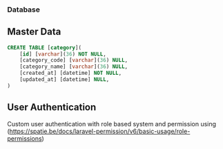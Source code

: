 ### Database 

## Master Data

```sql
CREATE TABLE [category](
	[id] [varchar](36) NOT NULL,
    [category_code] [varchar](36) NULL,
	[category_name] [varchar](36) NULL,
	[created_at] [datetime] NOT NULL,
	[updated_at] [datetime] NULL,
)
```

## User Authentication

Custom user authentication with role based system and permission using (https://spatie.be/docs/laravel-permission/v6/basic-usage/role-permissions)
